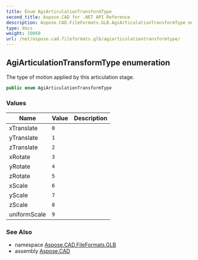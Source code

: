 ```yaml
---
title: Enum AgiArticulationTransformType
second_title: Aspose.CAD for .NET API Reference
description: Aspose.CAD.FileFormats.GLB.AgiArticulationTransformType enum. The type of motion applied by this articulation stage
type: docs
weight: 10060
url: /net/aspose.cad.fileformats.glb/agiarticulationtransformtype/
---
```

## AgiArticulationTransformType enumeration

The type of motion applied by this articulation stage.

```csharp
public enum AgiArticulationTransformType
```

### Values

| Name | Value | Description |
| --- | --- | --- |
| xTranslate | `0` |  |
| yTranslate | `1` |  |
| zTranslate | `2` |  |
| xRotate | `3` |  |
| yRotate | `4` |  |
| zRotate | `5` |  |
| xScale | `6` |  |
| yScale | `7` |  |
| zScale | `8` |  |
| uniformScale | `9` |  |

### See Also

* namespace [Aspose.CAD.FileFormats.GLB](../../aspose.cad.fileformats.glb/)
* assembly [Aspose.CAD](../../)


